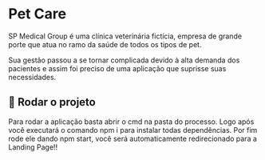 # Pet Care

SP Medical Group é uma clínica veterinária fictícia, empresa de grande porte que
atua no ramo da saúde de todos os tipos de pet.

Sua gestão
passou a se tornar complicada devido à alta demanda dos pacientes e assim foi preciso de uma aplicação que suprisse suas necessidades.

## 🔨 Rodar o projeto

Para rodar a aplicação basta abrir o cmd na pasta do processo. Logo após você executará o comando npm i para instalar todas dependências. Por fim rode ele dando npm start, você será automaticamente redirecionado para a Landing Page!!